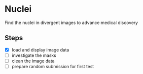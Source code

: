 # Nuclei
Find the nuclei in divergent images to advance medical discovery

## Steps
- [x] load and display image data
- [ ] investigate the masks
- [ ] clean the image data
- [ ] prepare random submission for first test
